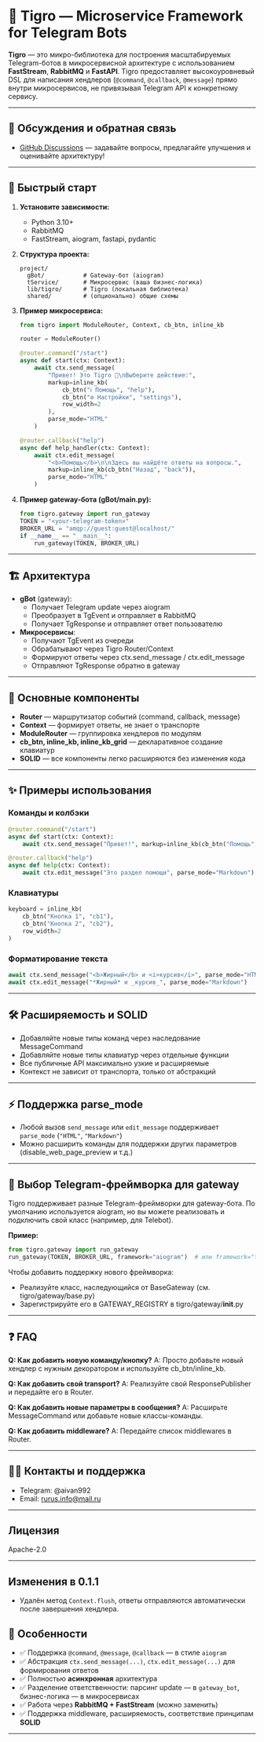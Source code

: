 # 🐯 Tigro — Microservice Framework for Telegram Bots

**Tigro** — это микро-библиотека для построения масштабируемых Telegram-ботов в
микросервисной архитектуре с использованием **FastStream**, **RabbitMQ** и **FastAPI**.
Tigro предоставляет высокоуровневый DSL для написания хендлеров (`@command`, `@callback`, `@message`) прямо внутри микросервисов, не привязывая Telegram API к конкретному сервису.

---

## 💬 Обсуждения и обратная связь

- [GitHub Discussions](https://github.com/Rusik636/Tigro/discussions) — задавайте вопросы, предлагайте улучшения и оценивайте архитектуру!

---

## 🚀 Быстрый старт

1. **Установите зависимости:**
   - Python 3.10+
   - RabbitMQ
   - FastStream, aiogram, fastapi, pydantic

2. **Структура проекта:**
   ```
   project/
     gBot/           # Gateway-бот (aiogram)
     tService/       # Микросервис (ваша бизнес-логика)
     lib/tigro/      # Tigro (локальная библиотека)
     shared/         # (опционально) общие схемы
   ```

3. **Пример микросервиса:**
   ```python
   from tigro import ModuleRouter, Context, cb_btn, inline_kb

   router = ModuleRouter()

   @router.command("/start")
   async def start(ctx: Context):
       await ctx.send_message(
           "Привет! Это Tigro 👋\nВыберите действие:",
           markup=inline_kb(
               cb_btn("ℹ️ Помощь", "help"),
               cb_btn("⚙️ Настройки", "settings"),
               row_width=2
           ),
           parse_mode="HTML"
       )

   @router.callback("help")
   async def help_handler(ctx: Context):
       await ctx.edit_message(
           "<b>Помощь</b>\n\nЗдесь вы найдёте ответы на вопросы.",
           markup=inline_kb(cb_btn("Назад", "back")),
           parse_mode="HTML"
       )
   ```

4. **Пример gateway-бота (gBot/main.py):**
   ```python
   from tigro.gateway import run_gateway
   TOKEN = "<your-telegram-token>"
   BROKER_URL = "amqp://guest:guest@localhost/"
   if __name__ == "__main__":
       run_gateway(TOKEN, BROKER_URL)
   ```

---

## 🏗️ Архитектура

- **gBot** (gateway):
  - Получает Telegram update через aiogram
  - Преобразует в TgEvent и отправляет в RabbitMQ
  - Получает TgResponse и отправляет ответ пользователю
- **Микросервисы**:
  - Получают TgEvent из очереди
  - Обрабатывают через Tigro Router/Context
  - Формируют ответы через ctx.send_message / ctx.edit_message
  - Отправляют TgResponse обратно в gateway

---

## 🧩 Основные компоненты

- **Router** — маршрутизатор событий (command, callback, message)
- **Context** — формирует ответы, не знает о транспорте
- **ModuleRouter** — группировка хендлеров по модулям
- **cb_btn, inline_kb, inline_kb_grid** — декларативное создание клавиатур
- **SOLID** — все компоненты легко расширяются без изменения кода

---

## ✨ Примеры использования

### Команды и колбэки
```python
@router.command("/start")
async def start(ctx: Context):
    await ctx.send_message("Привет!", markup=inline_kb(cb_btn("Помощь", "help")))

@router.callback("help")
async def help(ctx: Context):
    await ctx.edit_message("Это раздел помощи", parse_mode="Markdown")
```

### Клавиатуры
```python
keyboard = inline_kb(
    cb_btn("Кнопка 1", "cb1"),
    cb_btn("Кнопка 2", "cb2"),
    row_width=2
)
```

### Форматирование текста
```python
await ctx.send_message("<b>Жирный</b> и <i>курсив</i>", parse_mode="HTML")
await ctx.edit_message("*Жирный* и _курсив_", parse_mode="Markdown")
```

---

## 🛠️ Расширяемость и SOLID
- Добавляйте новые типы команд через наследование MessageCommand
- Добавляйте новые типы клавиатур через отдельные функции
- Все публичные API максимально узкие и расширяемые
- Контекст не зависит от транспорта, только от абстракций

---

## ⚡ Поддержка parse_mode
- Любой вызов `send_message` или `edit_message` поддерживает `parse_mode` (`"HTML"`, `"Markdown"`)
- Можно расширить команды для поддержки других параметров (disable_web_page_preview и т.д.)

---

## 🔌 Выбор Telegram-фреймворка для gateway

Tigro поддерживает разные Telegram-фреймворки для gateway-бота. По умолчанию используется aiogram, но вы можете реализовать и подключить свой класс (например, для Telebot).

**Пример:**
```python
from tigro.gateway import run_gateway
run_gateway(TOKEN, BROKER_URL, framework="aiogram")  # или framework="telebot"
```

Чтобы добавить поддержку нового фреймворка:
- Реализуйте класс, наследующийся от BaseGateway (см. tigro/gateway/base.py)
- Зарегистрируйте его в GATEWAY_REGISTRY в tigro/gateway/__init__.py

---

## ❓ FAQ

**Q: Как добавить новую команду/кнопку?**
A: Просто добавьте новый хендлер с нужным декоратором и используйте cb_btn/inline_kb.

**Q: Как добавить свой transport?**
A: Реализуйте свой ResponsePublisher и передайте его в Router.

**Q: Как добавить новые параметры в сообщения?**
A: Расширьте MessageCommand или добавьте новые классы-команды.

**Q: Как добавить middleware?**
A: Передайте список middlewares в Router.

---

## 🧑‍💻 Контакты и поддержка
- Telegram: @aivan992
- Email: rurus.info@mail.ru

---

## Лицензия
Apache-2.0

---

## Изменения в 0.1.1

- Удалён метод `Context.flush`, ответы отправляются автоматически после завершения хендлера.

## 🔧 Особенности

- ✅ Поддержка `@command`, `@message`, `@callback` — в стиле `aiogram`
- ✅ Абстракция `ctx.send_message(...)`, `ctx.edit_message(...)` для формирования ответов
- ✅ Полностью **асинхронная** архитектура
- ✅ Разделение ответственности: парсинг update — в `gateway_bot`, бизнес-логика — в микросервисах
- ✅ Работа через **RabbitMQ + FastStream** (можно заменить)
- ✅ Поддержка middleware, расширяемость, соответствие принципам **SOLID**

---

